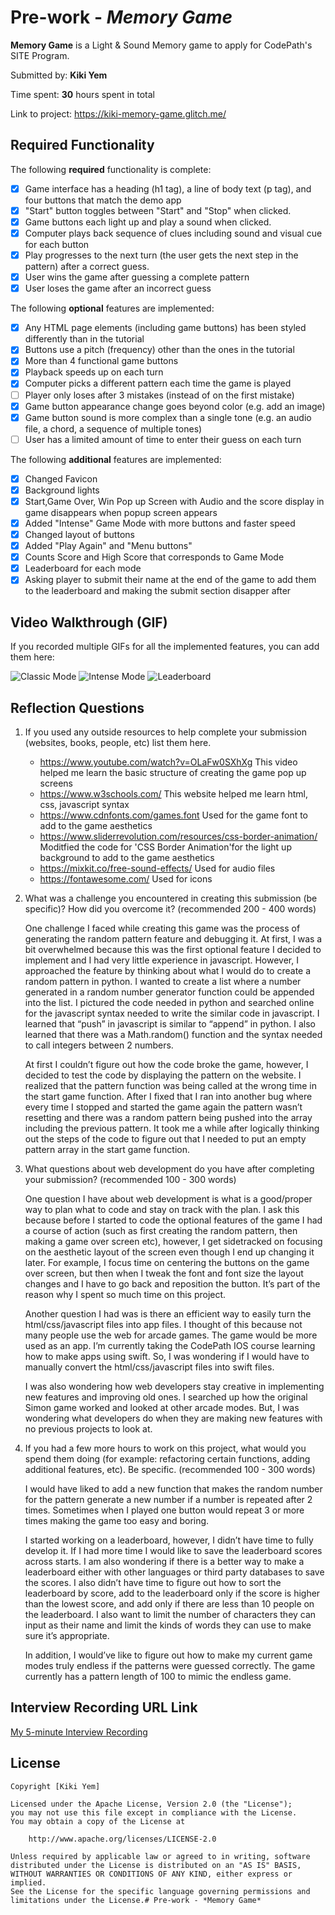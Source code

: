 # Pre-work - _Memory Game_

**Memory Game** is a Light & Sound Memory game to apply for CodePath's SITE Program.

Submitted by: **Kiki Yem**

Time spent: **30** hours spent in total

Link to project: https://kiki-memory-game.glitch.me/

## Required Functionality

The following **required** functionality is complete:

- [x] Game interface has a heading (h1 tag), a line of body text (p tag), and four buttons that match the demo app
- [x] "Start" button toggles between "Start" and "Stop" when clicked.
- [x] Game buttons each light up and play a sound when clicked.
- [x] Computer plays back sequence of clues including sound and visual cue for each button
- [x] Play progresses to the next turn (the user gets the next step in the pattern) after a correct guess.
- [x] User wins the game after guessing a complete pattern
- [x] User loses the game after an incorrect guess

The following **optional** features are implemented:

- [x] Any HTML page elements (including game buttons) has been styled differently than in the tutorial
- [x] Buttons use a pitch (frequency) other than the ones in the tutorial
- [x] More than 4 functional game buttons
- [x] Playback speeds up on each turn
- [x] Computer picks a different pattern each time the game is played
- [ ] Player only loses after 3 mistakes (instead of on the first mistake)
- [x] Game button appearance change goes beyond color (e.g. add an image)
- [x] Game button sound is more complex than a single tone (e.g. an audio file, a chord, a sequence of multiple tones)
- [ ] User has a limited amount of time to enter their guess on each turn

The following **additional** features are implemented:

- [x] Changed Favicon
- [x] Background lights
- [x] Start,Game Over, Win Pop up Screen with Audio and the score display in game disappears when popup screen appears
- [x] Added "Intense" Game Mode with more buttons and faster speed
- [x] Changed layout of buttons
- [x] Added "Play Again" and "Menu buttons"
- [x] Counts Score and High Score that corresponds to Game Mode
- [x] Leaderboard for each mode
- [x] Asking player to submit their name at the end of the game to add them to the leaderboard and making the submit section disapper after

## Video Walkthrough (GIF)

If you recorded multiple GIFs for all the implemented features, you can add them here:

![Classic Mode](http://g.recordit.co/9kjgQP90tR.gif)
![Intense Mode](http://g.recordit.co/fyRgYWPqVE.gif)
![Leaderboard](http://g.recordit.co/eK0bdTegXh.gif)




## Reflection Questions

1. If you used any outside resources to help complete your submission (websites, books, people, etc) list them here.
   - https://www.youtube.com/watch?v=OLaFw0SXhXg
     This video helped me learn the basic structure of creating the game pop up screens
   - https://www.w3schools.com/
     This website helped me learn html, css, javascript syntax
   - https://www.cdnfonts.com/games.font
     Used for the game font to add to the game aesthetics
   - https://www.sliderrevolution.com/resources/css-border-animation/
     Moditfied the code for 'CSS Border Animation'for the light up background to add to the game aesthetics
   - https://mixkit.co/free-sound-effects/
     Used for audio files
   - https://fontawesome.com/
     Used for icons
2. What was a challenge you encountered in creating this submission (be specific)? How did you overcome it? (recommended 200 - 400 words)
   
     One challenge I faced while creating this game was the process of generating the random pattern feature and debugging it. At first, I was a bit overwhelmed because this was the first optional feature I decided to implement and I had very little experience in javascript. However, I approached the feature by thinking about what I would do to create a random pattern in python. I wanted to create a list where a number generated in a random number generator function could be appended into the list. I pictured the code needed in python and searched online for the javascript syntax needed to write the similar code in javascript. I learned that “push” in javascript is similar to “append” in python. I also learned that there was a Math.random() function and the syntax needed to call integers between 2 numbers.
   
   At first I couldn’t figure out how the code broke the game, however, I decided to test the code by displaying the pattern on the website. I realized that the pattern function was being called at the wrong time in the start game function. After I fixed that I ran into another bug where every time I stopped and started the game again the pattern wasn’t resetting and there was a random pattern being pushed into the array including the previous pattern. It took me a while after logically thinking out the steps of the code to figure out that I needed to put an empty pattern array in the start game function.

3. What questions about web development do you have after completing your submission? (recommended 100 - 300 words)
  
      One question I have about web development is what is a good/proper way to plan what to code and stay on track with the plan. I ask this because before I started to code the optional features of the game I had a course of action (such as first creating the random pattern, then making a game over screen etc), however, I get sidetracked on focusing on the aesthetic layout of the screen even though I end up changing it later. For example, I focus time on centering the buttons on the game over screen, but then when I tweak the font and font size the layout changes and I have to go back and reposition the button. It’s part of the reason why I spent so much time on this project.
	    
      Another question I had was is there an efficient way to easily turn the html/css/javascript files into app files. I thought of this because not many people use the web for arcade games. The game would be more used as an app. I’m currently taking the CodePath IOS course learning how to make apps using swift. So, I was wondering if I would have to manually convert the html/css/javascript files into swift files.
      
      I was also wondering how web developers stay creative in implementing new features and improving old ones. I searched up how the original Simon game worked and looked at other arcade modes. But, I was wondering what developers do when they are making new features with no previous projects to look at.

4. If you had a few more hours to work on this project, what would you spend them doing (for example: refactoring certain functions, adding additional features, etc). Be specific. (recommended 100 - 300 words)
   
      I would have liked to add a new function that makes the random number for the pattern generate a new number if a number is repeated after 2 times. Sometimes when I played one button would repeat 3 or more times making the game too easy and boring.
       
      I started working on a leaderboard, however, I didn’t have time to fully develop it. If I had more time I would like to save the leaderboard scores across starts. I am also wondering if there is a better way to make a leaderboard either with other languages or third party databases to save the scores. I also didn’t have time to figure out how to sort the leaderboard by score, add to the leaderboard only if the score is higher than the lowest score, and add only if there are less than 10 people on the leaderboard. I also want to limit the number of characters they can input as their name and limit the kinds of words they can use to make sure it’s appropriate.
       
      In addition, I would’ve like to figure out how to make my current game modes truly endless if the patterns were guessed correctly. The game currently has a pattern length of 100 to mimic the endless game.

## Interview Recording URL Link

[My 5-minute Interview Recording](https://cdn.glitch.me/9b5dd601-1878-4a6b-9bfe-0bf5fbbb62da/video4884812632.mp4?v=1648778846807)

## License

    Copyright [Kiki Yem]

    Licensed under the Apache License, Version 2.0 (the "License");
    you may not use this file except in compliance with the License.
    You may obtain a copy of the License at

        http://www.apache.org/licenses/LICENSE-2.0

    Unless required by applicable law or agreed to in writing, software
    distributed under the License is distributed on an "AS IS" BASIS,
    WITHOUT WARRANTIES OR CONDITIONS OF ANY KIND, either express or implied.
    See the License for the specific language governing permissions and
    limitations under the License.# Pre-work - *Memory Game*
